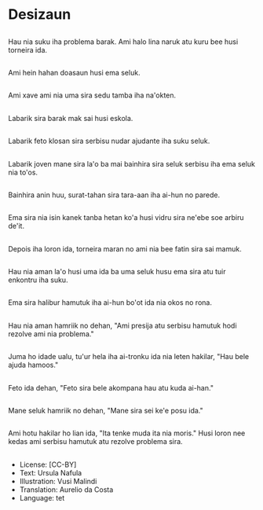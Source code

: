 # Desizaun

##
Hau nia suku iha problema barak. Ami halo lina naruk atu kuru bee husi torneira ida.

##
Ami hein hahan doasaun husi ema seluk.

##
Ami xave ami nia uma sira sedu tamba iha na'okten.

##
Labarik sira barak mak sai husi eskola.

##
Labarik feto klosan sira serbisu nudar ajudante iha suku seluk.

##
Labarik joven mane sira la'o ba mai bainhira sira seluk serbisu iha ema seluk nia to'os.

##
Bainhira anin huu, surat-tahan sira tara-aan iha ai-hun no parede.

##
Ema sira nia isin kanek tanba hetan ko'a husi vidru sira ne'ebe soe arbiru de'it.

##
Depois iha loron ida, torneira maran no ami nia bee fatin sira sai mamuk.

##
Hau nia aman la'o husi uma ida ba uma seluk husu ema sira atu tuir enkontru iha suku.

##
Ema sira halibur hamutuk iha ai-hun bo'ot ida nia okos no rona.

##
Hau nia aman hamriik no dehan, "Ami presija atu serbisu hamutuk hodi rezolve ami nia problema."

##
Juma ho idade ualu, tu'ur hela iha ai-tronku ida nia leten hakilar, "Hau bele ajuda hamoos."

##
Feto ida dehan, "Feto sira bele akompana hau atu kuda ai-han."

##
Mane seluk hamriik no dehan, "Mane sira sei ke'e posu ida."

##
Ami hotu hakilar ho lian ida, "Ita tenke muda ita nia moris." Husi loron nee kedas ami serbisu hamutuk atu rezolve problema sira.

##
* License: [CC-BY]
* Text: Ursula Nafula
* Illustration: Vusi Malindi
* Translation: Aurelio da Costa
* Language: tet
